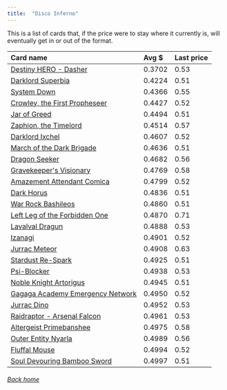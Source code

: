 ```yaml
---
title:  "Disco Inferno"
---
```


This is a list of cards that, if the price were to stay where it currently is, will eventually get in or out of the format.

| Card name | Avg $ | Last price |
| :-- | :-- | :-- |
[Destiny HERO - Dasher](https://db.ygoprodeck.com/card/?search=Destiny%20HERO%20-%20Dasher) | 0.3702 | 0.53 |
[Darklord Superbia](https://db.ygoprodeck.com/card/?search=Darklord%20Superbia) | 0.4224 | 0.51 |
[System Down](https://db.ygoprodeck.com/card/?search=System%20Down) | 0.4366 | 0.55 |
[Crowley, the First Propheseer](https://db.ygoprodeck.com/card/?search=Crowley,%20the%20First%20Propheseer) | 0.4427 | 0.52 |
[Jar of Greed](https://db.ygoprodeck.com/card/?search=Jar%20of%20Greed) | 0.4494 | 0.51 |
[Zaphion, the Timelord](https://db.ygoprodeck.com/card/?search=Zaphion,%20the%20Timelord) | 0.4514 | 0.57 |
[Darklord Ixchel](https://db.ygoprodeck.com/card/?search=Darklord%20Ixchel) | 0.4607 | 0.52 |
[March of the Dark Brigade](https://db.ygoprodeck.com/card/?search=March%20of%20the%20Dark%20Brigade) | 0.4636 | 0.51 |
[Dragon Seeker](https://db.ygoprodeck.com/card/?search=Dragon%20Seeker) | 0.4682 | 0.56 |
[Gravekeeper's Visionary](https://db.ygoprodeck.com/card/?search=Gravekeeper's%20Visionary) | 0.4769 | 0.58 |
[Amazement Attendant Comica](https://db.ygoprodeck.com/card/?search=Amazement%20Attendant%20Comica) | 0.4799 | 0.52 |
[Dark Horus](https://db.ygoprodeck.com/card/?search=Dark%20Horus) | 0.4836 | 0.51 |
[War Rock Bashileos](https://db.ygoprodeck.com/card/?search=War%20Rock%20Bashileos) | 0.4860 | 0.51 |
[Left Leg of the Forbidden One](https://db.ygoprodeck.com/card/?search=Left%20Leg%20of%20the%20Forbidden%20One) | 0.4870 | 0.71 |
[Lavalval Dragun](https://db.ygoprodeck.com/card/?search=Lavalval%20Dragun) | 0.4888 | 0.53 |
[Izanagi](https://db.ygoprodeck.com/card/?search=Izanagi) | 0.4901 | 0.52 |
[Jurrac Meteor](https://db.ygoprodeck.com/card/?search=Jurrac%20Meteor) | 0.4908 | 0.63 |
[Stardust Re-Spark](https://db.ygoprodeck.com/card/?search=Stardust%20Re-Spark) | 0.4925 | 0.51 |
[Psi-Blocker](https://db.ygoprodeck.com/card/?search=Psi-Blocker) | 0.4938 | 0.53 |
[Noble Knight Artorigus](https://db.ygoprodeck.com/card/?search=Noble%20Knight%20Artorigus) | 0.4945 | 0.51 |
[Gagaga Academy Emergency Network](https://db.ygoprodeck.com/card/?search=Gagaga%20Academy%20Emergency%20Network) | 0.4950 | 0.52 |
[Jurrac Dino](https://db.ygoprodeck.com/card/?search=Jurrac%20Dino) | 0.4952 | 0.53 |
[Raidraptor - Arsenal Falcon](https://db.ygoprodeck.com/card/?search=Raidraptor%20-%20Arsenal%20Falcon) | 0.4961 | 0.53 |
[Altergeist Primebanshee](https://db.ygoprodeck.com/card/?search=Altergeist%20Primebanshee) | 0.4975 | 0.58 |
[Outer Entity Nyarla](https://db.ygoprodeck.com/card/?search=Outer%20Entity%20Nyarla) | 0.4989 | 0.56 |
[Fluffal Mouse](https://db.ygoprodeck.com/card/?search=Fluffal%20Mouse) | 0.4994 | 0.52 |
[Soul Devouring Bamboo Sword](https://db.ygoprodeck.com/card/?search=Soul%20Devouring%20Bamboo%20Sword) | 0.4997 | 0.51 |

###### [Back home](index)